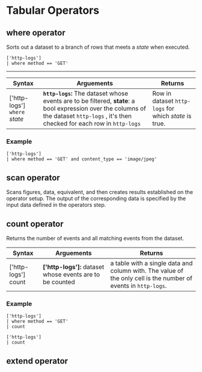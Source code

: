 <div class="axi-header">
  <h1>Tabular Operators</h1>
</div>

## where operator 

Sorts out a dataset to a branch of rows that meets a *state* when executed.

```
['http-logs']
| where method == 'GET'
```
---

| **Syntax** | **Arguements**  | **Returns** |
|----------------|------------------------------------|---------------| 
|  ['http-logs'] `where` *state*    |  **`http-logs`:** The dataset whose events are to be filtered, **state**: a bool expression over the columns of the dataset `http-logs` , it's then checked for each row in `http-logs` | Row in dataset `http-logs` for which *state* is true.  |
### Example

```
['http-logs']
| where method == 'GET' and content_type == 'image/jpeg'
```
## scan operator 

Scans figures, data, equivalent, and then creates results established on the operator setup. The output of the corresponding data is specified by the input data defined in the operators step. 
## count operator 

Returns the number of events and all matching events from the dataset. 

| **Syntax** | **Arguements**  | **Returns** |
|----------------|------------------------------------|---------------| 
|  ['http-logs']  count   |  **['http-logs']:** dataset whose events are to be counted | a table with a single data and column with. The value of the only cell is the number of events in `http-logs`.
### Example 

```
['http-logs']
| where method == 'GET'
| count 

```

```
['http-logs']
| count 
```
## extend operator 